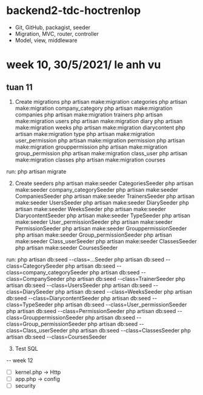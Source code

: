 # backend2-tdc-hoctrenlop

- Git, GitHub, packagist, seeder
- Migration, MVC, router, controller
- Model, view, middleware

# week 10, 30/5/2021/ le anh vu



## tuan 11
1. Create migrations 
  php artisan make:migration categories
  php artisan make:migration company_category
  php artisan make:migration companies
  php artisan make:migration trainers
  php artisan make:migration users
  php artisan make:migration diary
  php artisan make:migration weeks
  php artisan make:migration diarycontent
  php artisan make:migration type
  php artisan make:migration user_permission
  php artisan make:migration permission
  php artisan make:migration grouppermission
  php artisan make:migration group_permission
  php artisan make:migration class_user
  php artisan make:migration classes
  php artisan make:migration courses

  run: 
    php artisan migrate


2. Create seeders
  php artisan make:seeder CategoriesSeeder
  php artisan make:seeder company_categorySeeder
  php artisan make:seeder CompaniesSeeder
  php artisan make:seeder TrainersSeeder
  php artisan make:seeder UsersSeeder
  php artisan make:seeder DiarySeeder
  php artisan make:seeder WeeksSeeder
  php artisan make:seeder DiarycontentSeeder
  php artisan make:seeder TypeSeeder
  php artisan make:seeder User_permissionSeeder
  php artisan make:seeder PermissionSeeder
  php artisan make:seeder GrouppermissionSeeder
  php artisan make:seeder Group_permissionSeeder
  php artisan make:seeder Class_userSeeder
  php artisan make:seeder ClassesSeeder
  php artisan make:seeder CoursesSeeder

  run: php artisan db:seed --class=...Seeder
    php artisan db:seed --class=CategorySeeder
    php artisan db:seed --class=company_categorySeeder
    php artisan db:seed --class=CompanySeeder
    php artisan db:seed --class=TrainerSeeder
    php artisan db:seed --class=UsersSeeder
    php artisan db:seed --class=DiarySeeder
    php artisan db:seed --class=WeeksSeeder
    php artisan db:seed --class=DiarycontentSeeder
    php artisan db:seed --class=TypeSeeder
    php artisan db:seed --class=User_permissionSeeder
    php artisan db:seed --class=PermissionSeeder
    php artisan db:seed --class=GrouppermissionSeeder
    php artisan db:seed --class=Group_permissionSeeder
    php artisan db:seed --class=Class_userSeeder
    php artisan db:seed --class=ClassesSeeder
    php artisan db:seed --class=CoursesSeeder



3. Test SQL


-- week 12
- [ ] kernel.php -> Http
- [ ] app.php -> config
- [ ] security
